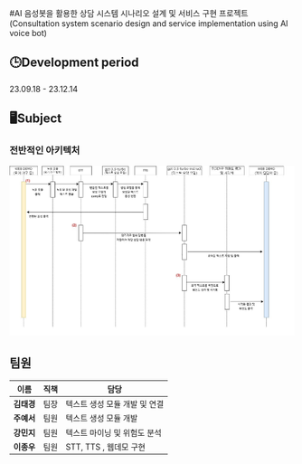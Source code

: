 #AI 음성봇을 활용한 상담 시스템 시나리오 설계 및 서비스 구현 프로젝트
(Consultation system scenario design and service implementation using AI voice bot)

## 🕒Development period
23.09.18 - 23.12.14

## 🖥️Subject


### 전반적인 아키텍처
<img src="./image01.png" height="300" width="600px"></img>


## 팀원

|이름|직책|담당|
|---------|--|---------|
|**김태경**| 팀장 | 텍스트 생성 모듈 개발 및 연결 |
|**주예서**| 팀원 | 텍스트 생성 모듈 개발 |
|**강민지**| 팀원 | 텍스트 마이닝 및 위험도 분석 |
|**이종우**| 팀원 | STT, TTS , 웹데모 구현|
